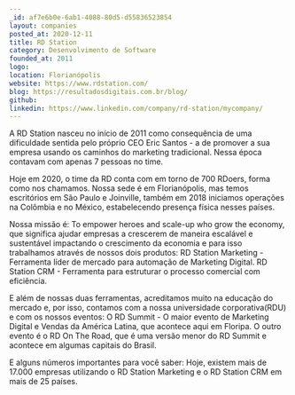 ```yaml
---
_id: af7e6b0e-6ab1-4088-80d5-d55836523854
layout: companies
posted_at: 2020-12-11
title: RD Station
category: Desenvolvimento de Software
founded_at: 2011
logo: 
location: Florianópolis
website: https://www.rdstation.com/
blog: https://resultadosdigitais.com.br/blog/
github: 
linkedin: https://www.linkedin.com/company/rd-station/mycompany/
---
```


A RD Station nasceu no início de 2011 como consequência de uma dificuldade sentida pelo próprio CEO Eric Santos - a de promover a sua empresa usando os caminhos do marketing tradicional. Nessa época contavam com apenas 7 pessoas no time.

Hoje em 2020, o time da RD conta com em torno de 700 RDoers, forma como nos chamamos.
Nossa sede é em Florianópolis, mas temos escritórios em São Paulo e Joinville, também em 2018 iniciamos operações na Colômbia e no México, estabelecendo presença física nesses países.

Nossa missão é: To empower heroes and scale-up who grow the economy, que significa ajudar empresas a crescerem de maneira escalável e sustentável impactando o crescimento da economia e para isso trabalhamos através de nossos dois produtos: 
RD Station Marketing - Ferramenta líder de mercado para automação de Marketing Digital.
RD Station CRM - Ferramenta para estruturar o processo comercial com eficiência. 

E além de nossas duas ferramentas, acreditamos muito na educação do mercado e, por isso, contamos com a nossa universidade corporativa(RDU) e com os nossos eventos: O RD Summit - O maior evento de Marketing Digital e Vendas da América Latina, que acontece aqui em Floripa. O outro evento é o RD On The Road, que é uma versão menor do RD Summit e acontece em algumas capitais do Brasil. 

E alguns números importantes para você saber: Hoje, existem mais de 17.000 empresas utilizando o RD Station Marketing e o RD Station CRM em mais de 25 países.
          